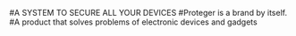 #A SYSTEM TO SECURE ALL YOUR DEVICES
#Proteger is a brand by itself.
#A product that solves problems of electronic devices and gadgets
